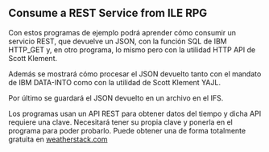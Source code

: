 ## Consume a REST Service from ILE RPG

Con estos programas de ejemplo podrá aprender cómo consumir un servicio REST, que devuelve un JSON, con la función SQL de IBM HTTP_GET y, en otro programa, lo mismo pero con la utilidad HTTP API de Scott Klement. 

Además se mostrará cómo procesar el JSON devuelto tanto con el mandato de IBM DATA-INTO como con la utilidad de Scott Klement YAJL. 

Por último se guardará el JSON devuelto en un archivo en el IFS.

Los programas usan un API REST para obtener datos del tiempo y dicha API requiere una clave. Necesitará tener su propia clave y ponerla en el programa para poder probarlo. Puede obtener una de forma totalmente gratuita en [weatherstack.com](https://weatherstack.com)